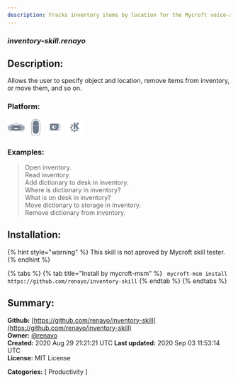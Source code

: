 ```yaml
---
description: Tracks inventory items by location for the Mycroft voice-activated AI
---
```


### _inventory-skill.renayo_  
## Description:  
Allows the user to specify object and location, remove items from inventory, or move them, and so on.  
  
  
### Platform:  
 ![Mark I](../.gitbook/assets/mark-1-icon.png)  ![Mark II](../.gitbook/assets/mark-2-icon.png)  ![Picroft](../.gitbook/assets/picroft-icon.png)  ![plasmoid](../.gitbook/assets/kde.png)   
### Examples:  
> Open inventory.  
> Read inventory.  
> Add dictionary to desk in inventory.  
> Where is dictionary in inventory?  
> What is on desk in inventory?  
> Move dictionary to storage in inventory.  
> Remove dictionary from inventory.  
  
## Installation:  
{% hint style="warning" %}
This skill is not aproved by Mycroft skill tester.
{% endhint %}
    
{% tabs %}
{% tab title="Install by mycroft-msm" %}
``` mycroft-msm install https://github.com/renayo/inventory-skill```
{% endtab %}
  {% endtabs %}
    
## Summary:  
**Github:** [https://github.com/renayo/inventory-skill](https://github.com/renayo/inventory-skill)  
**Owner:** [@renayo](https://github.com/renayo)  
**Created:** 2020 Aug 29 21:21:21 UTC  **Last updated:** 2020 Sep 03 11:53:14 UTC  
**License:** MIT License  
  
**Categories:** [ Productivity ]   

